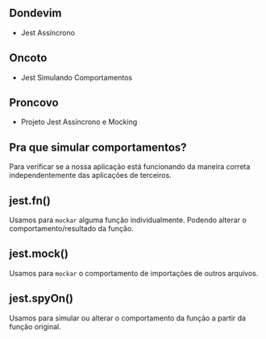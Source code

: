 ## Dondevim

   - Jest Assíncrono

 ## Oncoto

   - Jest Simulando Comportamentos

 ## Proncovo

   - Projeto Jest Assíncrono e Mocking

## Pra que simular comportamentos?

  Para verificar se a nossa aplicação está funcionando da maneira correta independentemente das aplicações de terceiros.

## jest.fn()

  Usamos para `mockar` alguma função individualmente. Podendo alterar o comportamento/resultado da função.

## jest.mock()

  Usamos para `mockar` o comportamento de importações de outros arquivos.

## jest.spyOn()

  Usamos para simular ou alterar o comportamento da função a partir da função original. 